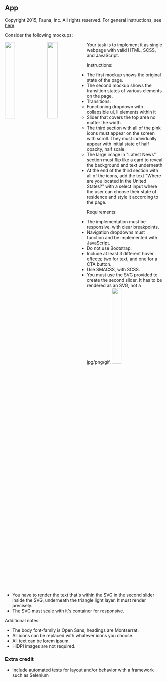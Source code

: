 
## App

Copyright 2015, Fauna, Inc. All rights reserved. For general instructions, see [here](https://github.com/faunadb/exercises/blob/master/README.md).

Consider the following mockups:

<img src="https://raw.githubusercontent.com/faunadb/exercises/master/app.jpg" width="25%" style="float:left;">
<img src="https://raw.githubusercontent.com/faunadb/exercises/master/app2.jpg" width="25%" style="float:left;margin-left:10px;">

Your task is to implement it as single webpage with valid HTML, SCSS, and JavaScript.

Instructions:

  - The first mockup shows the original state of the page.
  - The second mockup shows the transition states of various elements on the page.
  - Transitions: 
    - Functioning dropdown with collapsible ul, li elements within it
    - Slider that covers the top area no matter the width
    - The third section with all of the pink icons must appear on the screen with scroll. They must individually appear with initial state of half opacity, half scale.
    - The large image in "Latest News" section must flip like a card to reveal the background and text underneath
  - At the end of the third section with all of the icons, add the text "Where are you located in the United States?" with a select input where the user can choose their state of residence and style it according to the page.

Requirements:

  - The implementation must be responsive, with clear breakpoints.
  - Navigation dropdowns must function and be implemented with JavaScript.
  - Do not use Bootstrap.
  - Include at least 3 different hover effects; two for text, and one for a CTA button.
  - Use SMACSS, with SCSS.
  - You must use the SVG provided to create the second slider. It has to be rendered as an SVG, not a jpg/png/gif.
  	<img src="https://raw.githubusercontent.com/faunadb/exercises/master/business-icon.svg" width="25%">
  - You have to render the text that's within the SVG in the second slider inside the SVG, underneath the triangle light layer. It must render precisely.
  - The SVG must scale with it's container for responsive.


Additional notes:

  - The body font-family is Open Sans; headings are Montserrat.
  - All icons can be replaced with whatever icons you choose.
  - All text can be lorem ipsum.
  - HiDPI images are not required.

### Extra credit

 * Include automated tests for layout and/or behavior with a framework such as Selenium
